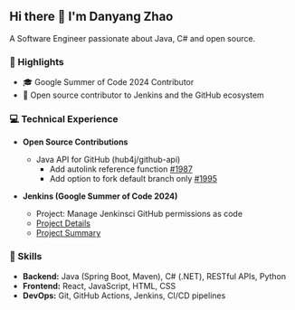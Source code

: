 ## Hi there 👋 I'm Danyang Zhao

A Software Engineer passionate about Java, C# and open source.

### 🌟 Highlights

- 🎓 Google Summer of Code 2024 Contributor
- 🤝 Open source contributor to Jenkins and the GitHub ecosystem

### 💻 Technical Experience

- **Open Source Contributions**
  - Java API for GitHub (hub4j/github-api)
    - Add autolink reference function [#1987](https://github.com/hub4j/github-api/pull/1987)
    - Add option to fork default branch only [#1995](https://github.com/hub4j/github-api/pull/1995)

- **Jenkins (Google Summer of Code 2024)**
  - Project: Manage Jenkinsci GitHub permissions as code
  - [Project Details](https://www.jenkins.io/projects/gsoc/2024/project-ideas/automating-rpu-for-jenkinsci-organization/)
  - [Project Summary](https://www.jenkins.io/blog/2024/08/26/gsoc-manage-github-permissions/)

### 🔧 Skills
- **Backend:** Java (Spring Boot, Maven), C# (.NET), RESTful APIs, Python
- **Frontend:** React, JavaScript, HTML, CSS
- **DevOps:** Git, GitHub Actions, Jenkins, CI/CD pipelines
